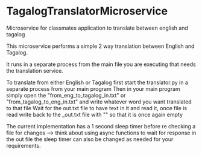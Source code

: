 # TagalogTranslatorMicroservice
Microservice for classmates application to translate between english and tagalog

This microservice performs a simple 2 way translation between English and Tagalog.

It runs in a separate process from the main file you are executing that needs the translation service.

To translate from either English or Tagalog first start the translator.py in a separate process from your main program
Then in your main program simply open the "from_eng_to_tagalog_in.txt" or "from_tagalog_to_eng_in.txt" and write whatever word you want translated to that file
Wait for the out.txt file to have text in it and read it, once file is read write back to the _out.txt file with "" so that it is once again empty

The current implementation has a 1 second sleep timer before re checking a file for changes --> think about using async functions to wait for response in the out file
the sleep timer can also be changed as needed for your requirements.
